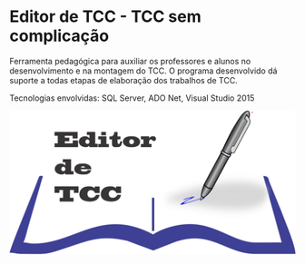 # Editor de TCC - TCC sem complicação

Ferramenta pedagógica para auxiliar os professores e alunos no desenvolvimento e na montagem do TCC.
O programa desenvolvido dá suporte a todas etapas de elaboração dos trabalhos de TCC.

Tecnologias envolvidas: SQL Server, ADO Net, Visual Studio 2015

![Editor de TCC](EditorTCC.png)

